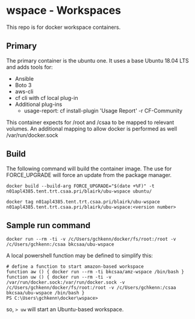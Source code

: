 # wspace - Workspaces
This repo is for docker workspace containers.

## Primary
The primary container is the ubuntu one.  It uses a base Ubuntu 18.04 LTS and adds tools for:
- Ansible
- Boto 3
- aws-cli
- cf cli with cf local plug-in
- Additional plug-ins
    - usage-report: cf install-plugin 'Usage Report' -r CF-Community

This container expects for /root and /csaa to be mapped to relevant volumes.
An additional mapping to allow docker is performed as well /var/run/docker.sock

## Build
The following command will build the container image. The use for FORCE_UPGRADE will force an update from the package manager.
```
docker build --build-arg FORCE_UPGRADE="$(date +%F)" -t n01apl4385.tent.trt.csaa.pri/blairk/ubu-wspace ubuntu/

docker tag n01apl4385.tent.trt.csaa.pri/blairk/ubu-wspace n01apl4385.tent.trt.csaa.pri/blairk/ubu-wspace:<version number>
```

## Sample run command
`docker run --rm -ti -v /c/Users/gchkenn/docker/fs/root:/root -v /c/Users/gchkenn:/csaa bkcsaa/ubu-wspace`

A local powershell function may be defined to simplify this:
```
# define a function to start amazon-based workspace
function aw () { docker run --rm -ti bkcsaa/amz-wspace /bin/bash }
function uw () { docker run --rm -ti -v /var/run/docker.sock:/var/run/docker.sock -v /c/Users/gchkenn/docker/fs/root:/root -v /c/Users/gchkenn:/csaa bkcsaa/ubu-wspace /bin/bash }
PS C:\Users\gchkenn\docker\wspace>
```

so,
`> uw`
will start an Ubuntu-based workspace.
